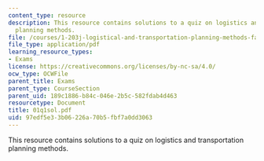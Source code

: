 ```yaml
---
content_type: resource
description: This resource contains solutions to a quiz on logistics and transportation
  planning methods.
file: /courses/1-203j-logistical-and-transportation-planning-methods-fall-2006/97edf5e33b06226a70b5fbf7a0dd3063_01q1sol.pdf
file_type: application/pdf
learning_resource_types:
- Exams
license: https://creativecommons.org/licenses/by-nc-sa/4.0/
ocw_type: OCWFile
parent_title: Exams
parent_type: CourseSection
parent_uid: 189c1886-b84c-046e-2b5c-582fdab4d463
resourcetype: Document
title: 01q1sol.pdf
uid: 97edf5e3-3b06-226a-70b5-fbf7a0dd3063
---
```

This resource contains solutions to a quiz on logistics and transportation planning methods.